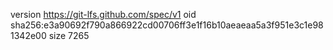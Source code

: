 version https://git-lfs.github.com/spec/v1
oid sha256:e3a90692f790a866922cd00706ff3e1f16b10aeaeaa5a3f951e3c1e981342e00
size 7265
